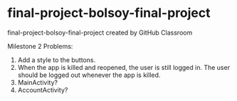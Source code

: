 # final-project-bolsoy-final-project
final-project-bolsoy-final-project created by GitHub Classroom

Milestone 2 Problems:
1. Add a style to the buttons. 
2. When the app is killed and reopened, the user is still logged in. The user should be logged out whenever the app is killed.
3. MainActivity?
4. AccountActivity?
